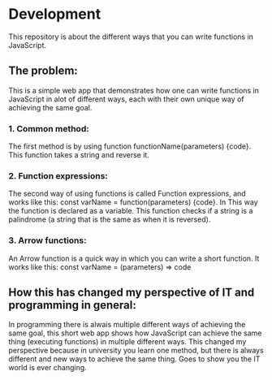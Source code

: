 # Development

This repository is about the different ways that you can write functions in JavaScript.

## The problem:

This is a simple web app that demonstrates how one can write functions in JavaScript in alot of different ways, each with their own unique way of achieving the same goal.

### 1. Common method:

The first method is by using function functionName(parameters) {code}. This function takes a string and reverse it.

### 2. Function expressions:

The second way of using functions is called Function expressions, and works like this:
const varName = function(parameters) {code}. In This way the function is declared as a variable. This function checks if a string is a palindrome (a string that is the same as when it is reversed).

### 3. Arrow functions:

An Arrow function is a quick way in which you can write a short function. It works like this: const varName = (parameters) => code

## How this has changed my perspective of IT and programming in general:

In programming there is alwais multiple different ways of achieving the same goal, this short web app shows how JavaScript can achieve the same thing (executing functions) in multiple different ways. This changed my perspective because in university you learn one method, but there is always different and new ways to achieve the same thing. Goes to show you the IT world is ever changing.
